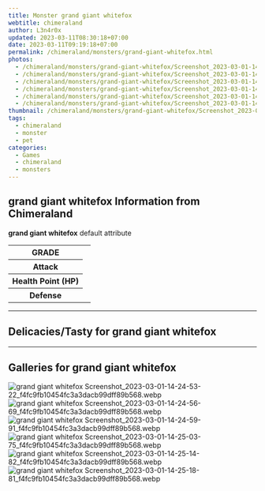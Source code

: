 ```yaml
---
title: Monster grand giant whitefox
webtitle: chimeraland
author: L3n4r0x
updated: 2023-03-11T08:30:18+07:00
date: 2023-03-11T09:19:18+07:00
permalink: /chimeraland/monsters/grand-giant-whitefox.html
photos:
  - /chimeraland/monsters/grand-giant-whitefox/Screenshot_2023-03-01-14-24-53-22_f4fc9fb10454fc3a3dacb99dff89b568.webp
  - /chimeraland/monsters/grand-giant-whitefox/Screenshot_2023-03-01-14-24-56-69_f4fc9fb10454fc3a3dacb99dff89b568.webp
  - /chimeraland/monsters/grand-giant-whitefox/Screenshot_2023-03-01-14-24-59-91_f4fc9fb10454fc3a3dacb99dff89b568.webp
  - /chimeraland/monsters/grand-giant-whitefox/Screenshot_2023-03-01-14-25-03-75_f4fc9fb10454fc3a3dacb99dff89b568.webp
  - /chimeraland/monsters/grand-giant-whitefox/Screenshot_2023-03-01-14-25-14-82_f4fc9fb10454fc3a3dacb99dff89b568.webp
  - /chimeraland/monsters/grand-giant-whitefox/Screenshot_2023-03-01-14-25-18-81_f4fc9fb10454fc3a3dacb99dff89b568.webp
thumbnail: /chimeraland/monsters/grand-giant-whitefox/Screenshot_2023-03-01-14-24-53-22_f4fc9fb10454fc3a3dacb99dff89b568.webp
tags:
  - chimeraland
  - monster
  - pet
categories:
  - Games
  - chimeraland
  - monsters
---
```


<section id="bootstrap-wrapper"><link rel="stylesheet" href="https://rawcdn.githack.com/dimaslanjaka/Web-Manajemen/870a349/css/bootstrap-5-3-0-alpha3-wrapper.css"/><h2 id="attribute">grand giant whitefox Information from Chimeraland</h2><p><b>grand giant whitefox</b> default attribute <table><tr><th>GRADE</th><td></td></tr><tr><th>Attack</th><td></td></tr><tr><th>Health Point (HP)</th><td></td></tr><tr><th>Defense</th><td></td></tr></table></p><hr/><h2 id="delicacies">Delicacies/Tasty for grand giant whitefox</h2><div class="bg-dark text-light"></div><hr/><div id="gallery"><h2>Galleries for grand giant whitefox</h2><div class="row"><div class="col-lg-6 col-12"><img src="/chimeraland/monsters/grand-giant-whitefox/Screenshot_2023-03-01-14-24-53-22_f4fc9fb10454fc3a3dacb99dff89b568.webp" alt="grand giant whitefox Screenshot_2023-03-01-14-24-53-22_f4fc9fb10454fc3a3dacb99dff89b568.webp"/></div><div class="col-lg-6 col-12"><img src="/chimeraland/monsters/grand-giant-whitefox/Screenshot_2023-03-01-14-24-56-69_f4fc9fb10454fc3a3dacb99dff89b568.webp" alt="grand giant whitefox Screenshot_2023-03-01-14-24-56-69_f4fc9fb10454fc3a3dacb99dff89b568.webp"/></div><div class="col-lg-6 col-12"><img src="/chimeraland/monsters/grand-giant-whitefox/Screenshot_2023-03-01-14-24-59-91_f4fc9fb10454fc3a3dacb99dff89b568.webp" alt="grand giant whitefox Screenshot_2023-03-01-14-24-59-91_f4fc9fb10454fc3a3dacb99dff89b568.webp"/></div><div class="col-lg-6 col-12"><img src="/chimeraland/monsters/grand-giant-whitefox/Screenshot_2023-03-01-14-25-03-75_f4fc9fb10454fc3a3dacb99dff89b568.webp" alt="grand giant whitefox Screenshot_2023-03-01-14-25-03-75_f4fc9fb10454fc3a3dacb99dff89b568.webp"/></div><div class="col-lg-6 col-12"><img src="/chimeraland/monsters/grand-giant-whitefox/Screenshot_2023-03-01-14-25-14-82_f4fc9fb10454fc3a3dacb99dff89b568.webp" alt="grand giant whitefox Screenshot_2023-03-01-14-25-14-82_f4fc9fb10454fc3a3dacb99dff89b568.webp"/></div><div class="col-lg-6 col-12"><img src="/chimeraland/monsters/grand-giant-whitefox/Screenshot_2023-03-01-14-25-18-81_f4fc9fb10454fc3a3dacb99dff89b568.webp" alt="grand giant whitefox Screenshot_2023-03-01-14-25-18-81_f4fc9fb10454fc3a3dacb99dff89b568.webp"/></div></div></div></section>